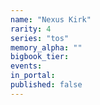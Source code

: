 ```yaml
---
name: "Nexus Kirk"
rarity: 4
series: "tos"
memory_alpha: ""
bigbook_tier:
events:
in_portal:
published: false
---
```

